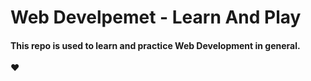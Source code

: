 # Web Develpemet - Learn And Play

#### This repo is used to learn and practice Web Development in general.

❤️
